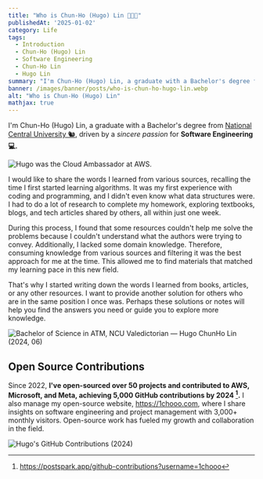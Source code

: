 ```yaml
---
title: "Who is Chun-Ho (Hugo) Lin 👨🏻‍💻"
publishedAt: '2025-01-02'
category: Life
tags:
  - Introduction
  - Chun-Ho (Hugo) Lin
  - Software Engineering
  - Chun-Ho Lin
  - Hugo Lin
summary: "I'm Chun-Ho (Hugo) Lin, a graduate with a Bachelor's degree from National Central University (NCU) 🐿️, driven by a sincere passion for Software Engineering 💻."
banner: /images/banner/posts/who-is-chun-ho-hugo-lin.webp
alt: "Who is Chun-Ho (Hugo) Lin"
mathjax: true
---
```


I'm Chun-Ho (Hugo) Lin, a graduate with a Bachelor's degree from [National Central University 🐿️](https://www.ncu.edu.tw/), driven by a *sincere passion* for **Software Engineering 💻.**

![Hugo was the Cloud Ambassador at AWS.](https://miro.medium.com/v2/resize:fit:1400/format:webp/1*bLp6dAkksB3iG4kDxMP0bA.jpeg)

I would like to share the words I learned from various sources, recalling the time I first started learning algorithms. It was my first experience with coding and programming, and I didn't even know what data structures were. I had to do a lot of research to complete my homework, exploring textbooks, blogs, and tech articles shared by others, all within just one week.

During this process, I found that some resources couldn't help me solve the problems because I couldn't understand what the authors were trying to convey. Additionally, I lacked some domain knowledge. Therefore, consuming knowledge from various sources and filtering it was the best approach for me at the time. This allowed me to find materials that matched my learning pace in this new field.

That's why I started writing down the words I learned from books, articles, or any other resources. I want to provide another solution for others who are in the same position I once was. Perhaps these solutions or notes will help you find the answers you need or guide you to explore more knowledge.

![Bachelor of Science in ATM, NCU Valedictorian — Hugo ChunHo Lin (2024, 06)](https://miro.medium.com/v2/resize:fit:1400/format:webp/1*I6ElD-AdcBFYeUTIKV7SVg.jpeg)

## Open Source Contributions

Since 2022, **I've open-sourced over 50 projects and contributed to AWS, Microsoft, and Meta, achieving 5,000 GitHub contributions by 2024 [^1].** I also manage my open-source website, https://1chooo.com, where I share insights on software engineering and project management with 3,000+ monthly visitors. Open-source work has fueled my growth and collaboration in the field.

![Hugo's GitHub Contributions (2024)](/images/posts/who-is-chun-ho-hugo-lin/postspark-1chooo-github-contributions-2024.png)

[^1]: https://postspark.app/github-contributions?username=1chooo
